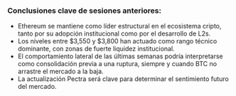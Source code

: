 ### Conclusiones clave de sesiones anteriores:

- Ethereum se mantiene como líder estructural en el ecosistema cripto, tanto por su adopción institucional como por el desarrollo de L2s.
- Los niveles entre $3,550 y $3,800 han actuado como rango técnico dominante, con zonas de fuerte liquidez institucional.
- El comportamiento lateral de las últimas semanas podría interpretarse como consolidación previa a una ruptura, siempre y cuando BTC no arrastre el mercado a la baja.
- La actualización Pectra será clave para determinar el sentimiento futuro del mercado.
